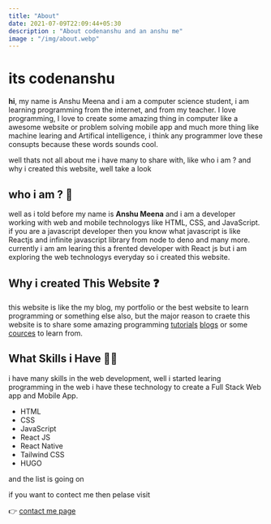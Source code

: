 ```yaml
---
title: "About"
date: 2021-07-09T22:09:44+05:30
description : "About codenanshu and an anshu me"
image : "/img/about.webp"
---
```


# its codenanshu

**hi**,
my name is Anshu Meena and i am a computer science student, i am learning programming from the internet, and from my teacher. I love programming, I love to create some amazing thing in computer like a awesome website or problem solving mobile app and much more thing like machine learing and Artifical intelligence, i think any programmer love these consupts because these words sounds cool.

well thats not all about me i have many to share with, like who i am ? and why i created this website, well take a look

## who i am ? 🤔

well as i told before my name is **Anshu Meena** and i am a developer working with web and mobile technologys like HTML, CSS, and JavaScript. if you are a javascript developer then you know what javascript is like Reactjs and infinite javascript library from node to deno and many more. currently i am am learing this a frented developer with React js but i am exploring the web technologys everyday so i created this website.

## Why i created This Website ❓

this website is like the my blog, my portfolio or the best website to learn programming or something else also, but the major reason to craete this website is to share some amazing programming [tutorials](/tutorials) [blogs](/blog) or some [cources](/cources) to learn from.

## What Skills i Have 🤹🏼

i have many skills in the web development, well i started learing programming in the web i have these technology to create a Full Stack Web app and Mobile App.

* HTML
* CSS
* JavaScript
* React JS
* React Native
* Tailwind CSS
* HUGO 

and the list is going on

if you want to contect me then pelase visit

👉 [contact me page](/pages/contact)